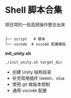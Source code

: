 # Shell 脚本合集

把日常的一些高频操作整合出来

```shell

├── script   # 脚本
└── vscode  # vscode 配置模版
```

**init_unity.sh**
```shell
./init_unity.sh target_dir
```
* 创建 Unity 结构目录
* 补充常用插件 tween、xlua
* 使用 git 做版本控制
* 通用 vscode 配置